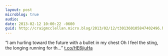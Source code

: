 ```yaml
---
layout: post
microblog: true
audio: 
date: 2013-02-12 10:00:22 -0600
guid: http://craigmcclellan.micro.blog/2013/02/12/t301360105847402496.html
---
```

“I am hurling toward the future with a bullet in my chest
Oh I feel the sting, the longing running for th…” [t.co/HE6jiuHa](http://t.co/HE6jiuHa)
